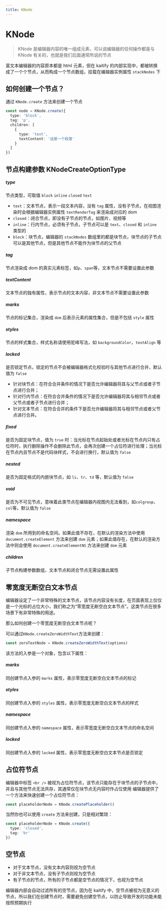 ```yaml
---
title: KNode
---
```


# KNode

> KNode 是编辑器内容的唯一组成元素，可以说编辑器的任何操作都是与 KNode 有关的，也就是我们后面通常所说的节点

富文本编辑器的内容原本都是 html 元素，但在 kaitify 的内部实现中，都被转换成了一个个节点，从而构成一个节点数组，挂载在编辑器实例属性 `stackNodes` 下

## 如何创建一个节点？

通过 `KNode.create` 方法来创建一个节点

```ts
const node = KNode.create({
  type: 'block',
  tag: 'p',
  children: [
    {
      type: 'text',
      textContent: '这是一个段落'
    }
  ]
})
```

## 节点构建参数 KNodeCreateOptionType

##### type <Badge type="danger" text='KNodeType' />

节点类型，可取值 `block` `inline` `closed` `text`

- `text`：文本节点，表示一段文本内容，没有 `tag` 属性，没有子节点，在视图渲染时会根据编辑器实例属性 `textRenderTag` 来渲染成对应的 dom
- `closed`：闭合节点，即没有子节点的节点，如图片、视频等
- `inline`：行内节点，必须有子节点，子节点可以是 `text`、`closed` 和 `inline` 类型的
- `block`：块节点，编辑器的 `stackNodes` 数组里的都是块节点，块节点的子节点可以是其他节点，但是其他节点不能作为块节点的父节点

##### tag <Badge type="danger" text='string' />

节点渲染成 dom 的真实元素标签，如`p`、`span`等，文本节点不需要设置此参数

##### textContent <Badge type="danger" text='string' />

文本节点的独有属性，表示节点的文本内容，非文本节点不需要设置此参数

##### marks <Badge type="danger" text='KNodeMarksType' />

节点的标记集合，渲染成 `dom` 后表示元素的属性集合，但是不包括 `style` 属性

##### styles <Badge type="danger" text='KNodeStylesType' />

节点的样式集合，样式名称请使用驼峰写法，如 `backgroundColor`，`textAlign` 等

##### locked <Badge type="danger" text='boolean' />

是否锁定节点，锁定的节点不会被编辑器格式化校验时与其他节点进行合并，默认值为 `false`

- 针对块节点：在符合合并条件的情况下是否允许编辑器将其与父节点或者子节点进行合并；
- 针对行内节点：在符合合并条件的情况下是否允许编辑器将其与相邻节点或者父节点或者子节点进行合并；
- 针对文本节点：在符合合并的条件下是否允许编辑器将其与相邻节点或者父节点进行合并。

##### fixed <Badge type="danger" text='boolean' />

是否为固定块节点，值为 `true` 时：当光标在节点起始处或者光标在节点内只有占位符时，执行删除操作不会删除此节点，会再次创建一个占位符进行处理；当光标在节点内且节点不是代码块样式，不会进行换行，默认值为 `false`

##### nested <Badge type="danger" text='boolean' />

是否为固定格式的内嵌块节点，如 `li`、`tr`、`td` 等，默认值为 `false`

##### void <Badge type="danger" text='boolean' />

是否为不可见节点，意味着此类节点在编辑器内视图内无法看到，如`colgroup`、`col`等，默认值为 `false`

##### namespace <Badge type="danger" text='string' />

渲染 `dom` 所用到的命名空间。如果此值不存在，在默认的渲染方法中使用 `document.createElement` 方法来创建 `dom` 元素；如果此值存在，在默认的渲染方法中则会使用 `document.createElementNS` 方法来创建 `dom` 元素

##### children <Badge type="danger" text='KNodeCreateOptionType[]' />

子节点构建参数数组，文本节点和闭合节点无需设置此属性

## 零宽度无断空白文本节点

编辑器设定了一个非常特殊的文本节点，该节点内容没有长度，在页面表现上仅仅是一个光标的占位大小，我们称之为“零宽度无断空白文本节点”。这类节点在很多场景下有非常特殊的用途。

那么如何创建一个零宽度无断空白文本节点呢？

可以通过`KNode.createZeroWidthText`方法来创建：

```ts
const zeroTextNode = KNode.createZeroWidthText(options)
```

该方法的入参是一个对象，包含以下属性：

##### marks <Badge type="danger" text='KNodeMarksType' />

同创建节点入参的 `marks` 属性，表示零宽度无断空白文本节点的标记

##### styles <Badge type="danger" text='KNodeStylesType' />

同创建节点入参的 `styles` 属性，表示零宽度无断空白文本节点的样式

##### namespace <Badge type="danger" text='string' />

同创建节点入参的 `namespace` 属性，表示零宽度无断空白文本节点的命名空间

##### locked <Badge type="danger" text='boolean' />

同创建节点入参的 `locked` 属性，表示零宽度无断空白文本节点是否锁定

## 占位符节点

编辑器中标签 `<br />` 被视为占位符节点，该节点只能存在于块节点的子节点中，并且与其他节点无法共存，其通常仅在块节点无内容时作占位使用
编辑器提供了一个方法来快速创建一个占位符节点：

```ts
const placeholderNode = KNode.createPlaceholder()
```

当然你也可以使用 `create` 方法来创建，只是相对繁琐：

```ts
const placeholderNode = KNode.create({
  type: 'closed',
  tag: 'br'
})
```

## 空节点

- 对于文本节点，没有文本内容则视为空节点
- 对于非文本节点，没有子节点则视为空节点
- 有子节点的节点，所有的子节点都是空节点的情况下，也视为空节点

编辑器内部会自动过滤所有的空节点，因为在 kaitify 中，空节点被视为无意义的节点，所以我们在创建节点时，需要避免创建空节点，以防止导致开发的功能未能按照预期执行
